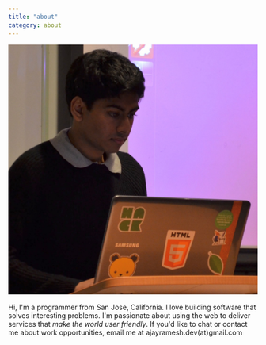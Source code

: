 ```yaml
---
title: "about"
category: about
---
```


<img src="/assets/images/ajay1.jpg" class="about-image">

Hi, I'm a programmer from San Jose, California. I love building software that solves interesting problems. I'm passionate about using the web to deliver services that *make the world user friendly*. If you'd like to chat or contact me about work opportunities, email me at ajayramesh.dev(at)gmail.com